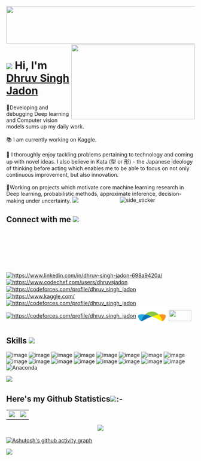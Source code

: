 <img src="https://user-images.githubusercontent.com/75934644/128589683-a6945f3d-03c1-4503-b2ea-38de02a4989b.gif" width="720" height="100" align="centre">
<img src="https://user-images.githubusercontent.com/75934644/129136439-481b6912-4c54-4396-8fc9-8fdb6615f8e4.gif" width="330" height="200" align="right">


<h1><img src = "https://raw.githubusercontent.com/MartinHeinz/MartinHeinz/master/wave.gif" width = 50px> Hi, I'm <a href="https://www.linkedin.com/in/dhruv-singh-jadon-698a9420a/" target="_blank">Dhruv Singh Jadon</a>  </h1>
<p align='center'>

📌Developing and debugging Deep learning and Computer vision models sums up my daily work.
<br><br>
 📚  I am currently working on Kaggle.
 <br><br>
📌 I thoroughly enjoy tackling problems pertaining to technology and coming up with novel ideas. I also believe in Kata (型 or 形) - the Japanese ideology of thinking before acting which enables me to be able to focus on not only continuous improvement, but also innovation.<br><br>
📌Working on projects which motivate core machine learning research in Deep learning, probabilistic methods, approximate inference, decision-making under uncertainty.
 <a href="https://github.com/"><img src="https://user-images.githubusercontent.com/73097560/115834477-dbab4500-a447-11eb-908a-139a6edaec5c.gif"></a>
<img align="right" width=200px height=200px alt="side_sticker" src="https://media.giphy.com/media/TEnXkcsHrP4YedChhA/giphy.gif" />
<h2> Connect with me <img src='https://raw.githubusercontent.com/ShahriarShafin/ShahriarShafin/main/Assets/handshake.gif' width="100px"> </h2>
<a href="https://linkedin.com/in/https://www.linkedin.com/in/dhruv-singh-jadon-698a9420a/" target="blank"><img align="center" src="https://raw.githubusercontent.com/rahuldkjain/github-profile-readme-generator/master/src/images/icons/Social/linked-in-alt.svg" alt="https://www.linkedin.com/in/dhruv-singh-jadon-698a9420a/" height="35" width="35" /></a>
<a href="https://www.codechef.com/users/dhruvsjadon" target="blank"><img align="center" src="https://avatars.githubusercontent.com/u/11960354?v=4" alt="https://www.codechef.com/users/dhruvsjadon" height="50" width="50" /></a>
<a href="https://codeforces.com/profile/https://codeforces.com/profile/" target="blank"><img align="center" src="https://art.npanuhin.me/SVG/Codeforces/Codeforces.colored.svg" alt="https://codeforces.com/profile/dhruv_singh_jadon" height="45" width="50" /></a>
 <a href="https://www.kaggle.com" target="blank"><img align="center" src="https://banner2.cleanpng.com/20180704/yco/kisspng-kaggle-predictive-modelling-data-science-business-5b3c8fc356f806.4702207815306956193562.jpg" alt="https://www.kaggle.com/" height="45" width="95" /></a>
<a href="https://codeforces.com/profile/https://codeforces.com/profile/" target="blank"><img align="center" src="https://user-images.githubusercontent.com/75934644/141178513-40afda3b-0688-436c-a7b5-1f5a38a43e56.png" alt="https://codeforces.com/profile/dhruv_singh_jadon" height="55" width="60" /></a>
<a href="https://codeforces.com/profile/https://codeforces.com/profile/" target="blank"><img align="center" src="https://user-images.githubusercontent.com/75934644/141178913-5cd157f3-ac9c-432f-aff3-15b7a087bb8c.png" alt="https://codeforces.com/profile/dhruv_singh_jadon" height="45" width="50" /></a>
<a href="https://codeforces.com/profile/https://codeforces.com/profile/" target="blank"><img align="center" src="https://raw.githubusercontent.com/m-e-r-l-i-n/m-e-r-l-i-n/master/dependencies/topcoder.png" alt="https://codeforces.com/profile/dhruv_singh_jadon" height="50" width="80" /></a>
  <a href="mailto:dhruvsinghjadon102@gmail.com" target="blank"><img align="center" src="https://user-images.githubusercontent.com/75934644/130006438-7259b61b-6575-4b99-898b-5ccb200ee309.png" height="30" width="60" /></a>

</p><h2> Skills <img src = "https://media2.giphy.com/media/QssGEmpkyEOhBCb7e1/giphy.gif?cid=ecf05e47a0n3gi1bfqntqmob8g9aid1oyj2wr3ds3mg700bl&rid=giphy.gif" width = 32px> </h2>

![image](https://img.shields.io/badge/Python-FFD43B?style=for-the-badge&logo=python&logoColor=black)
![image](https://img.shields.io/badge/C%2B%2B-00599C?style=for-the-badge&logo=c%2B%2B&logoColor=white)
![image](	https://img.shields.io/badge/HTML5-E34F26?style=for-the-badge&logo=html5&logoColor=white)
![image](https://img.shields.io/badge/CSS3-1572B6?style=for-the-badge&logo=css3&logoColor=white)
![image](https://img.shields.io/badge/TensorFlow-FF6F00?style=for-the-badge&logo=TensorFlow&logoColor=white)
![image](https://img.shields.io/badge/Jupyter-F37626.svg?&style=for-the-badge&logo=Jupyter&logoColor=white)
![image](https://img.shields.io/badge/scikit_learn-F7931E?style=for-the-badge&logo=scikit-learn&logoColor=black)
![image](https://img.shields.io/badge/Keras-D00000?style=for-the-badge&logo=Keras&logoColor=white)
![image](https://img.shields.io/badge/Flask-000000?style=for-the-badge&logo=flask&logoColor=white)
![image](https://img.shields.io/badge/Django-092E20?style=for-the-badge&logo=django&logoColor=green)
![image](https://img.shields.io/badge/Numpy-777BB4?style=for-the-badge&logo=numpy&logoColor=white)
![image](https://img.shields.io/badge/Pandas-2C2D72?style=for-the-badge&logo=pandas&logoColor=white)
![image](https://img.shields.io/badge/PyTorch-EE4C2C?style=for-the-badge&logo=PyTorch&logoColor=white)
![image](https://img.shields.io/badge/OpenCV-27338e?style=for-the-badge&logo=OpenCV&logoColor=white)
![image](https://img.shields.io/badge/Postman-FF6C37?style=for-the-badge&logo=Postman&logoColor=white)
![image](https://img.shields.io/badge/Google_Cloud-4285F4?style=for-the-badge&logo=google-cloud&logoColor=white)
![Anaconda](https://img.shields.io/badge/-Anaconda-181717?style=for-the-badge&logo=anaconda)

   
 </a> </p>
  <a href="https://github.com/"><img src="https://user-images.githubusercontent.com/73097560/115834477-dbab4500-a447-11eb-908a-139a6edaec5c.gif"></a>
 <h2>
Here's my Github Statistics<img src="https://media.giphy.com/media/iY8CRBdQXODJSCERIr/giphy.gif" width="50px">:-  </h2>

<table cellpadding="0">
  <tr style="padding: 0">
    <!-- GitHub Stats Card -->  
    <td valign="top"><img height="200" src="https://github-readme-stats.vercel.app/api?username=Dhruvsinghjadon&theme=great-gatsby&show_icons=true"/></td>
    <!-- GitHub Top Language Card -->
    <td valign="top"><img height="200" src="https://github-readme-stats.vercel.app/api/top-langs/?username=Dhruvsinghjadon&layout=compact&theme=github_dark"/></td>
  </tr>
</table>

<p align="center">
  <img src="https://github-readme-streak-stats.herokuapp.com?user=Dhruvsinghjadon&&theme=dark&show_icons=true)](https://git.io/streak-stats" />  

 [![Ashutosh's github activity graph](https://activity-graph.herokuapp.com/graph?username=Dhruvsinghjadon&theme=react-dark)](https://github.com/ashutosh00710/github-readme-activity-graph)


 
</p>
<a href="https://github.com/"><img src="https://user-images.githubusercontent.com/73097560/115834477-dbab4500-a447-11eb-908a-139a6edaec5c.gif"></a>


